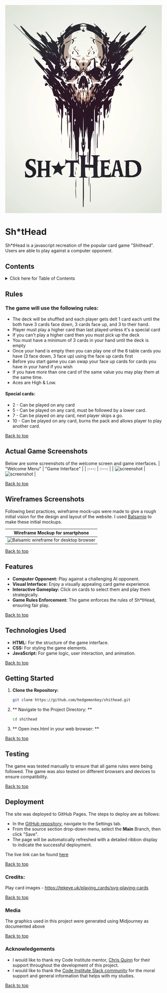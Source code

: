 ![Sh*tHead Logo](assets/readme/shithead_logo.png)
# Sh*tHead

Sh*tHead is a javascript recreation of the popular card game "Shithead".
Users are able to play against a computer opponent.

## Contents

<details>
<summary>Click here for Table of Contents</summary>

[Rules](#rules)

[Actual Game Screenshots](#game-screenshots)

[Wireframes Screenshots](#wireframes-screenshots)

[Features](#features)

[Getting Started](#getting-started)

[Testing](#testing)

[Deployment](#deployment)

[Credits](#credits)

</details>

## Rules

### The game will use the following rules:

- The deck will be shuffled and each player gets delt 1 card each until the both have 3 cards face down, 3 cards face up, and 3 to their hand.
- Player must play a higher card than last played unless it's a special card
- If you can't play a higher card then you must pick up the deck
- You must have a minimum of 3 cards in your hand until the deck is empty
- Once your hand is empty then you can play one of the 6 table cards you have (3 face down, 3 face up) using the face up cards first
- Before you start game you can swap your face up cards for cards you have in your hand if you wish
- If you have more than one card of the same value you may play them at the same time.
- Aces are High & Low.
#### Special cards:
- 2 - Can be played on any card
- 5 - Can be played on any card, must be followed by a lower card.
- 7 - Can be played on any card, next player skips a go.
- 10 - Can be played on any card, burns the pack and allows player to play another card.

[Back to top](#contents)

## Actual Game Screenshots

Below are some screenshots of the welcome screen and game interfaces.
| "Welcome Menu" | "Game Interface" |
| :---: | :---: |
| ![screenshot](readme/welcome_screen.jpg) | ![screenshot](readme/main_screen.jpg) |

[Back to top](#contents)

## Wireframes Screenshots

Following best practices, wireframe mock-ups were made to give a rough initial vision for the design and layout of the website.
I used [Balsamiq](https://balsamiq.com/wireframes) to make these initial mockups.

| Wireframe Mockup for smartphone |
| :---: |
| ![Balsamic wireframe for desktop browser](readme/wireframe.jpg) |

[Back to top](#contents)

## Features

- **Computer Opponent:** Play against a challenging AI opponent.
- **Visual Interface:**  Enjoy a visually appealing card game experience.
- **Interactive Gameplay:**  Click on cards to select them and play them strategically.
- **Game Rules Enforcement:**  The game enforces the rules of Sh*tHead, ensuring fair play.

[Back to top](#contents)

## Technologies Used

- **HTML:** For the structure of the game interface.
- **CSS:** For styling the game elements.
- **JavaScript:** For game logic, user interaction, and animation.

[Back to top](#contents)


## Getting Started

1. **Clone the Repository:**
   ```bash
   git clone https://github.com/hedgemonkey/shithead.git

2. ** Navigate to the Project Directory: **
   ```bash
   cd shithead

3. ** Open inex.html in your web browser: **

[Back to top](#contents)

## Testing

The game was tested manually to ensure that all game rules were being followed. The game was also tested on different browsers and devices to ensure compatibility.

[Back to top](#contents)

## Deployment

The site was deployed to GitHub Pages. The steps to deploy are as follows:

- In the [GitHub repository](https://github.com/hedgemonkey/shithead), navigate to the Settings tab.
- From the source section drop-down menu, select the **Main** Branch, then click "Save".
- The page will be automatically refreshed with a detailed ribbon display to indicate the successful deployment.

The live link can be found [here](https://hedgemonkey.github.io/shithead)

[Back to top](#contents)

### Credits:
Play card images - https://tekeye.uk/playing_cards/svg-playing-cards

[Back to top](#contents)

### Media

The graphics used in this project were generated using Midjourney as documented above

[Back to top](#contents)

### Acknowledgements

- I would like to thank my Code Institute mentor, [Chris Quinn](https://github.com/10xOXR) for their support throughout the development of this project.
- I would like to thank the [Code Institute Slack community](https://code-institute-room.slack.com) for the moral support and general information that helps with my studies.

[Back to top](#contents)